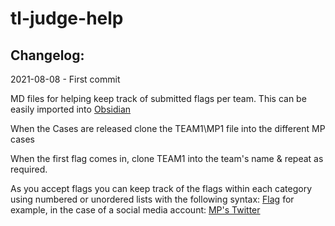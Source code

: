 # tl-judge-help

## Changelog:
2021-08-08 - First commit

MD files for helping keep track of submitted flags per team. This can be easily imported into [Obsidian](https://obsidian.md)

When the Cases are released clone the TEAM1\MP1 file into the different MP cases

When the first flag comes in, clone TEAM1 into the team's name & repeat as required.

As you accept flags you can keep track of the flags within each category using numbered or unordered lists with the following syntax: [Flag](URL) for example, in the case of a social media account:
[MP's Twitter](www.twitter.com/username)

